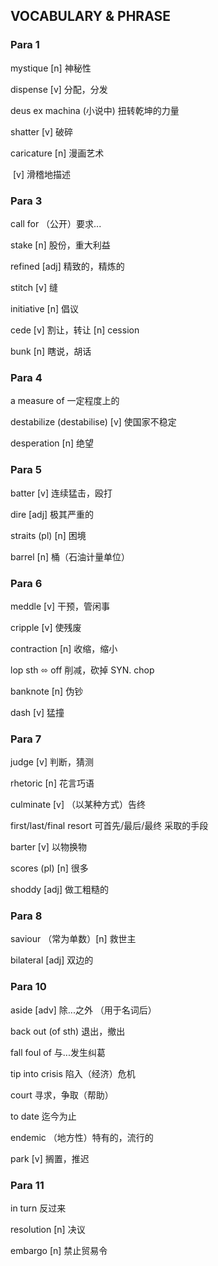 ## VOCABULARY & PHRASE

### Para 1

mystique [n] 神秘性

dispense [v] 分配，分发

deus ex machina (小说中) 扭转乾坤的力量

shatter [v] 破碎

caricature [n] 漫画艺术

​					  [v] 滑稽地描述



### Para 3

call for （公开）要求...

stake [n] 股份，重大利益

refined [adj] 精致的，精炼的

stitch [v] 缝

initiative [n] 倡议

cede [v] 割让，转让 [n] cession

bunk [n] 瞎说，胡话



### Para 4

a measure of 一定程度上的

destabilize (destabilise)  [v] 使国家不稳定

desperation [n] 绝望



### Para 5

batter [v] 连续猛击，殴打

dire [adj] 极其严重的

straits (pl) [n] 困境

barrel [n] 桶（石油计量单位）



### Para 6

meddle [v] 干预，管闲事

cripple [v] 使残废

contraction [n] 收缩，缩小

lop sth ⬄ off 削减，砍掉            SYN. chop

banknote [n] 伪钞

dash [v] 猛撞



### Para 7

judge [v] 判断，猜测

rhetoric [n] 花言巧语

culminate [v] （以某种方式）告终

first/last/final resort 可首先/最后/最终 采取的手段

barter [v] 以物换物

scores (pl) [n] 很多

shoddy [adj] 做工粗糙的



### Para 8

 saviour （常为单数）[n] 救世主

bilateral [adj] 双边的



### Para 10

aside [adv] 除...之外 （用于名词后）

back out (of sth) 退出，撤出

fall foul of 与...发生纠葛

tip into crisis 陷入（经济）危机

court 寻求，争取（帮助）

to date 迄今为止

endemic （地方性）特有的，流行的

park [v] 搁置，推迟



### Para 11

in turn 反过来

resolution [n] 决议

embargo [n] 禁止贸易令







 






